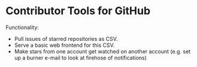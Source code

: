 # Contributor Tools for GitHub

Functionality:
- Pull issues of starred repositories as CSV.
- Serve a basic web frontend for this CSV.
- Make stars from one account get watched on another account (e.g. set up a burner e-mail to look at firehose of notifications)

